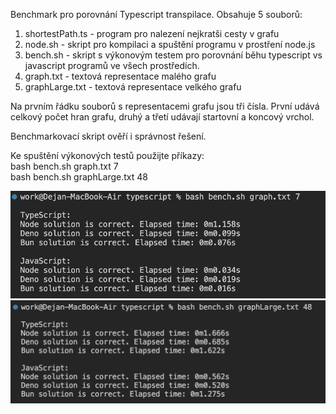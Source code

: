 Benchmark pro porovnání Typescript transpilace.
Obsahuje 5 souborů:

1. shortestPath.ts - program pro nalezení nejkratši cesty v grafu
2. node.sh - skript pro kompilaci a spuštění programu v prostření node.js
3. bench.sh - skript s výkonovým testem pro porovnání běhu typescript vs javascript
              programů ve všech prostředích.
4. graph.txt - textová representace malého grafu
5. graphLarge.txt - textová representace velkého grafu

Na prvním řádku souborů s representacemi grafu jsou tři čísla. 
První udává celkový počet hran grafu, druhý a třetí udávají startovní a koncový vrchol.

Benchmarkovací skript ověří i správnost řešení.

Ke spuštění výkonových testů použijte příkazy:<br>
bash bench.sh graph.txt 7<br>
bash bench.sh graphLarge.txt 48

![result1](./results/result1.png)
![result2](./results/result2.png)

